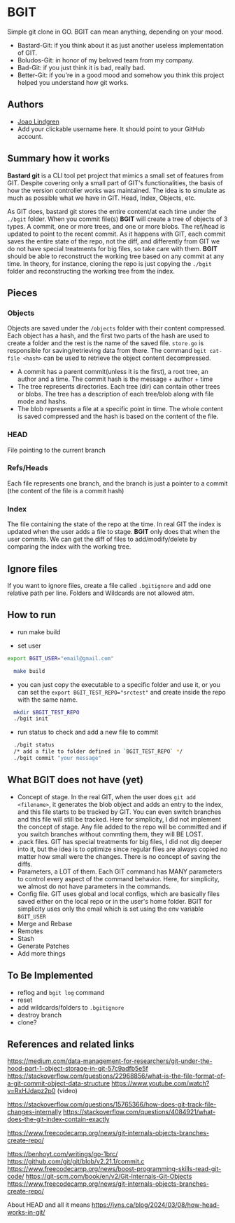 # BGIT

Simple git clone in GO.
BGIT can mean anything, depending on your mood.

- Bastard-Git: if you think about it as just another useless implementation of GIT.
- Boludos-Git: in honor of my beloved team from my company.
- Bad-Git: if you just think it is bad, really bad.
- Better-Git: if you're in a good mood and somehow you think this project helped you understand how git works.

## Authors

- [Joao Lindgren](https://github.com/jplindgren)
- Add your clickable username here. It should point to your GitHub account.

## Summary how it works

**Bastard git** is a CLI tool pet project that mimics a small set of features from GIT. Despite covering only a small part of GIT's functionalities, the basis of how the version controller works was maintained. The idea is to simulate as much as possible what we have in GIT. Head, Index, Objects, etc.

As GIT does, bastard git stores the entire content/at each time under the `./bgit` folder. When you commit file(s) **BGIT** will create a tree of objects of 3 types.
A commit, one or more trees, and one or more blobs. The ref/head is updated to point to the recent commit. As it happens with GIT, each commit saves the entire state of the repo, not the diff, and differently from GIT we do not have special treatments for big files, so take care with them.
**BGIT** should be able to reconstruct the working tree based on any commit at any time. In theory, for instance, cloning the repo is just copying the `./bgit` folder and reconstructing the working tree from the index.

## Pieces

### Objects

Objects are saved under the `/objects` folder with their content compressed. Each object has a hash, and the first two parts of the hash are used to create a folder and the rest is the name of the saved file. `store.go` is responsible for saving/retrieving data from there. The command `bgit cat-file <hash>` can be used to retrieve the object content decompressed.

- A commit has a parent commit(unless it is the first), a root tree, an author and a time. The commit hash is the message + author + time
- The tree represents directories. Each tree (dir) can contain other trees or blobs. The tree has a description of each tree/blob along with file mode and hashs.
- The blob represents a file at a specific point in time. The whole content is saved compressed and the hash is based on the content of the file.

### HEAD

File pointing to the current branch

### Refs/Heads

Each file represents one branch, and the branch is just a pointer to a commit (the content of the file is a commit hash)

### Index

The file containing the state of the repo at the time. In real GIT the index is updated when the user adds a file to stage. **BGIT** only does that when the user commits. We can get the diff of files to add/modify/delete by comparing the index with the working tree.

## Ignore files

If you want to ignore files, create a file called `.bgitignore` and add one relative path per line. Folders and Wildcards are not allowed atm.

## How to run

- run make build

- set user

```bash
export BGIT_USER="email@gmail.com"
```

```bash
  make build
```

- you can just copy the executable to a specific folder and use it, or you can set the `export BGIT_TEST_REPO="srctest"` and create inside the repo with the same name.

```bash
  mkdir $BGIT_TEST_REPO
  ./bgit init
```

- run status to check and add a new file to commit

```bash
  ./bgit status
  /* add a file to folder defined in `BGIT_TEST_REPO` */
  ./bgit commit "your message"
```

## What BGIT does not have (yet)

- Concept of stage. In the real GIT, when the user does `git add <filename>`, it generates the blob object and adds an entry to the index, and this file starts to be tracked by GIT. You can even switch branches and this file will still be tracked. Here for simplicity, I did not implement the concept of stage. Any file added to the repo will be committed and if you switch branches without commting them, they will BE LOST.
- .pack files. GIT has special treatments for big files, I did not dig deeper into it, but the idea is to optimize since regular files are always copied no matter how small were the changes. There is no concept of saving the diffs.
- Parameters, a LOT of them. Each GIT command has MANY parameters to control every aspect of the command behavior. Here, for simplicity, we almost do not have parameters in the commands.
- Config file. GIT uses global and local configs, which are basically files saved either on the local repo or in the user's home folder. BGIT for simplicity uses only the email which is set using the env variable `BGIT_USER`
- Merge and Rebase
- Remotes
- Stash
- Generate Patches
- Add more things

## To Be Implemented

- reflog and `bgit log` command
- reset
- add wildcards/folders to `.bgitignore`
- destroy branch
- clone?

## References and related links

https://medium.com/data-management-for-researchers/git-under-the-hood-part-1-object-storage-in-git-57c9adfb5e5f
https://stackoverflow.com/questions/22968856/what-is-the-file-format-of-a-git-commit-object-data-structure
https://www.youtube.com/watch?v=RxHJdapz2p0 (video)

https://stackoverflow.com/questions/15765366/how-does-git-track-file-changes-internally
https://stackoverflow.com/questions/4084921/what-does-the-git-index-contain-exactly

https://www.freecodecamp.org/news/git-internals-objects-branches-create-repo/

https://benhoyt.com/writings/go-1brc/
https://github.com/git/git/blob/v2.21.1/commit.c
https://www.freecodecamp.org/news/boost-programming-skills-read-git-code/
https://git-scm.com/book/en/v2/Git-Internals-Git-Objects
https://www.freecodecamp.org/news/git-internals-objects-branches-create-repo/

About HEAD and all it means
https://jvns.ca/blog/2024/03/08/how-head-works-in-git/

